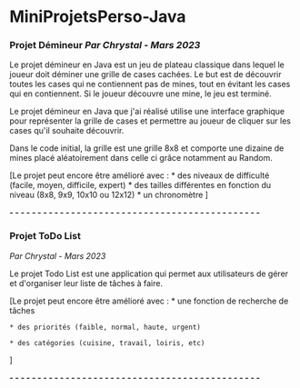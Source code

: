 # MiniProjetsPerso-Java

### Projet Démineur *Par Chrystal - Mars 2023*

Le projet démineur en Java est un jeu de plateau classique dans lequel le joueur doit déminer une grille de cases cachées. Le but est de découvrir toutes les cases qui ne contiennent pas de mines, tout en évitant les cases qui en contiennent. Si le joueur découvre une mine, le jeu est terminé.

Le projet démineur en Java que j'ai réalisé utilise une interface graphique pour représenter la grille de cases et permettre au joueur de cliquer sur les cases qu'il souhaite découvrir. 

Dans le code initial, la grille est une grille 8x8 et comporte une dizaine de mines placé aléatoirement dans celle ci grâce notamment au Random.

[Le projet peut encore être amélioré avec :
    * des niveaux de difficulté (facile, moyen, difficile, expert)
    * des tailles différentes en fonction du niveau (8x8, 9x9, 10x10 ou 12x12)
    * un chronomètre
]

**- - - - - - - - - - - - - - - - - - - - - - - - - - - - - - - - - - - - - - - - - - - - -**

### Projet ToDo List
*Par Chrystal - Mars 2023*

Le projet Todo List est une application qui permet aux utilisateurs de gérer et d'organiser leur liste de tâches à faire. 

[Le projet peut encore être amélioré avec :
    * une fonction de recherche de tâches  

    * des priorités (faible, normal, haute, urgent)  
    
    * des catégories (cuisine, travail, loiris, etc)
]

**- - - - - - - - - - - - - - - - - - - - - - - - - - - - - - - - - - - - - - - - - - - - -**